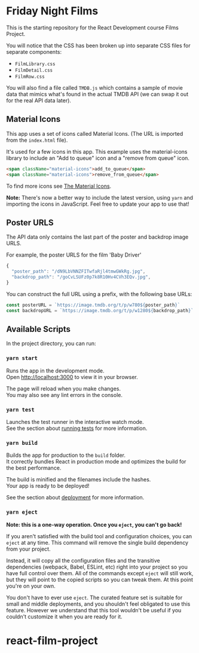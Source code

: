 # Friday Night Films

This is the starting repository for the React Development course Films Project.

You will notice that the CSS has been broken up into separate CSS files for separate components:

 - `FilmLibrary.css`
 - `FilmDetail.css`
 - `FilmRow.css`

You will also find a file called `TMDB.js` which contains a sample of movie data that mimics what's found in the actual TMDB API (we can swap it out for the real API data later).

## Material Icons

This app uses a set of icons called Material Icons. (The URL is imported from the `index.html` file).

It's used for a few icons in this app. This example uses the material-icons library to include an "Add to queue" icon and a "remove from queue" icon.

```html
<span className="material-icons">add_to_queue</span>
<span className="material-icons">remove_from_queue</span>
```

To find more icons see [The Material Icons](https://mui.com/material-ui/material-icons/).

**Note:** There's now a better way to include the latest version, using `yarn` and importing the icons in JavaScript. Feel free to update your app to use that!

## Poster URLS

The API data only contains the last part of the poster and backdrop image URLS.

For example, the poster URLS for the film 'Baby Driver'

```js
{
  "poster_path": "/dN9LbVNNZFITwfaRjl4tmwGWkRg.jpg",
  "backdrop_path": "/goCvLSUFz0p7k8R10Hv4CVh3EQv.jpg",
}
```

You can construct the full URL using a prefix, with the following base URLs:

```js
const posterURL = `https://image.tmdb.org/t/p/w780${poster_path}`
const backdropURL = `https://image.tmdb.org/t/p/w1280${backdrop_path}`
```

## Available Scripts

In the project directory, you can run:

### `yarn start`

Runs the app in the development mode.\
Open [http://localhost:3000](http://localhost:3000) to view it in your browser.

The page will reload when you make changes.\
You may also see any lint errors in the console.

### `yarn test`

Launches the test runner in the interactive watch mode.\
See the section about [running tests](https://facebook.github.io/create-react-app/docs/running-tests) for more information.

### `yarn build`

Builds the app for production to the `build` folder.\
It correctly bundles React in production mode and optimizes the build for the best performance.

The build is minified and the filenames include the hashes.\
Your app is ready to be deployed!

See the section about [deployment](https://facebook.github.io/create-react-app/docs/deployment) for more information.

### `yarn eject`

**Note: this is a one-way operation. Once you `eject`, you can't go back!**

If you aren't satisfied with the build tool and configuration choices, you can `eject` at any time. This command will remove the single build dependency from your project.

Instead, it will copy all the configuration files and the transitive dependencies (webpack, Babel, ESLint, etc) right into your project so you have full control over them. All of the commands except `eject` will still work, but they will point to the copied scripts so you can tweak them. At this point you're on your own.

You don't have to ever use `eject`. The curated feature set is suitable for small and middle deployments, and you shouldn't feel obligated to use this feature. However we understand that this tool wouldn't be useful if you couldn't customize it when you are ready for it.
# react-film-project
